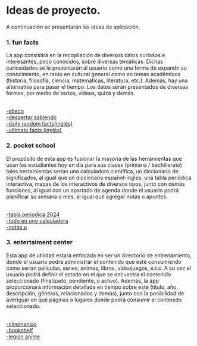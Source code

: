 <h1>Ideas de proyecto.</h1>

A continuación se presentarán las ideas de aplicación.

<h3>1. fun facts</h3>
La app consistirá en la recopilación de diversos datos curiosos e interesantes, poco conocidos, sobre diversas temáticas. Dichas curiosidades se le presentarán al usuario como una forma de expandir su conocimiento, en tanto en cultural general como en temas académicos (historia, filosofía, ciencia, matemáticas, literatura, etc.). Además, hay una alternativa para pasar el tiempo. Los datos serán presentados de diversas formas, por medio de textos, videos, quizá y demás.<br><br>

<a href="https://play.google.com/store/apps/details?id=app.abaco&pcampaignid=web_share">-abaco</a><br>
<a href="https://play.google.com/store/apps/details?id=arc_projects.despertarsabiendo&pcampaignid=web_share">-despertar sabiendo</a><br>
<a href="https://play.google.com/store/apps/details?id=com.hrd.facts&pcampaignid=web_share">-daily random facts(inglés)</a><br>
<a href="https://play.google.com/store/apps/details?id=com.viyatek.ultimatefacts&pcampaignid=web_share">-ultimate facts (inglés)</a>

<h3>2. pocket school</h3>
El propósito de esta app es fusionar la mayoría de las herramientas que usan los estudiantes hoy en día para sus clases (primaria / bachillerato) tales herramientas serían una calculadora científica, un diccionario de significados, al igual que un diccionario español-inglés, una tabla periódica interactiva, mapas de los interactivos de diversos tipos, junto con demás funciones, al igual con un apartado de agenda donde el usuario podrá planificar su semana o mes, al igual que agregar notas o apuntes.<br><br>

<a href="https://play.google.com/store/apps/details?id=mendeleev.redlime&pcampaignid=web_share">-tabla periodica 2024</a><br>
<a href="https://play.google.com/store/apps/details?id=all.in.one.calculator&pcampaignid=web_share">-todo en uno calculadora</a><br>
<a href="https://play.google.com/store/apps/details?id=com.notasu&pcampaignid=web_share">-notas u</a>

<h3>3. entertaiment center</h3>
Esta app de utilidad estará enfocada en ser un directorio de entrenamiento, donde el usuario podrá administrar el contenido que esté consumiendo como serían películas, series, animes, libros, videojuegos, e.t.c. A su vez el usuario podrá definir el estado en el que se encuentra el contenido seleccionado (finalizado, pendiente, o activo). Además, la app proporcionará información detallada en tiempo sobre este (título, año, descripción, géneros, relacionados y demás), junto con la posibilidad de averiguar en qué páginas o lugares donde podrá consumir el contenido seleccionado.<br><br>

<a href="https://play.google.com/store/apps/details?id=it.papalillo.moviestowatch&pcampaignid=web_share">-cinemaniac</a><br>
<a href="https://play.google.com/store/apps/details?id=com.bookshelf.prod&pcampaignid=web_share">-bookshelf</a><br>
<a href="https://play.google.com/store/apps/details?id=aplicaciones.paleta.legionanimeday">-legion anime</a>

